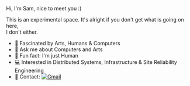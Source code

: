 Hi, I'm Sam, nice to meet you :) <br>

This is an experimental space. It's alright if you don't get what is going on here, <br>I don't either.

- 🔭 Fascinated by Arts, Humans & Computers
- 💬 Ask me about Computers and Arts
- 🌱 Fun fact: I'm just Human
- 💻 Interested in Distributed Systems, Infrastructure & Site Reliability Engineering
- 📮 Contact:  [![Gmail](https://img.shields.io/badge/-Gmail-c14438?&logo=Gmail&logoColor=white)](mailto:samueltiokeng@gmail.com)

